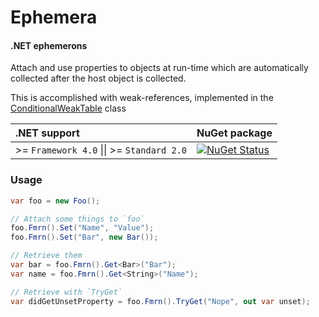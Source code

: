 # Ephemera

#### .NET ephemerons

Attach and use properties to objects at run-time which are automatically collected after the host object is collected.

This is accomplished with weak-references, implemented in the [ConditionalWeakTable](https://msdn.microsoft.com/en-us/library/dd287757(v=vs.110).aspx) class  

| .NET support                                  | NuGet package                                                                                                                                              |
|:----------------------------------------------|------------------------------------------------------------------------------------------------------------------------------------------------------------|
| >= `Framework 4.0` &#124;&#124; >= `Standard 2.0` | [![NuGet Status](http://img.shields.io/nuget/v/Ephemera.svg?style=flat)](https://www.nuget.org/packages/Ephemera/) |

### Usage

```csharp
var foo = new Foo();

// Attach some things to `foo`
foo.Fmrn().Set("Name", "Value");
foo.Fmrn().Set("Bar", new Bar());

// Retrieve them
var bar = foo.Fmrn().Get<Bar>("Bar");
var name = foo.Fmrn().Get<String>("Name");

// Retrieve with `TryGet`
var didGetUnsetProperty = foo.Fmrn().TryGet("Nope", out var unset);
```
